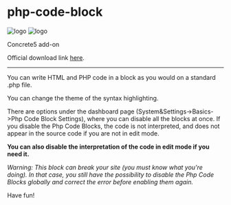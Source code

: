 # php-code-block

![logo](https://dl2.macupdate.com/images/icons128/42378.png?d=1521839620)
![logo](https://www.concrete5.org/files/8414/3713/0109/phpcodeblock_icon.png)

Concrete5 add-on

Official download link [here](https://www.concrete5.org/marketplace/addons/php-code-block/).

---

You can write HTML and PHP code in a block as you would on a standard .php file.

You can change the theme of the syntax highlighting.

There are options under the dashboard page (System&Settings->Basics->Php Code Block Settings), where you can disable all the blocks at once. If you disable the Php Code Blocks, the code is not interpreted, and does not appear in the source code if you are not in edit mode.

**You can also disable the interpretation of the code in edit mode if you need it.**

*Warning: This block can break your site (you must know what you're doing). In that case, you still have the possibility to disable the Php Code Blocks globally and correct the error before enabling them again.*

Have fun!
